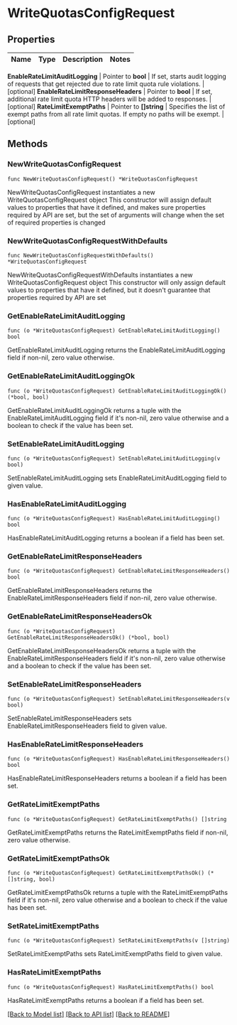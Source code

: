 # WriteQuotasConfigRequest


## Properties

Name | Type | Description | Notes
------------ | ------------- | ------------- | -------------


**EnableRateLimitAuditLogging** | Pointer to **bool** | If set, starts audit logging of requests that get rejected due to rate limit quota rule violations. | [optional] 
**EnableRateLimitResponseHeaders** | Pointer to **bool** | If set, additional rate limit quota HTTP headers will be added to responses. | [optional] 
**RateLimitExemptPaths** | Pointer to **[]string** | Specifies the list of exempt paths from all rate limit quotas. If empty no paths will be exempt. | [optional] 



## Methods


### NewWriteQuotasConfigRequest

`func NewWriteQuotasConfigRequest() *WriteQuotasConfigRequest`

NewWriteQuotasConfigRequest instantiates a new WriteQuotasConfigRequest object
This constructor will assign default values to properties that have it defined,
and makes sure properties required by API are set, but the set of arguments
will change when the set of required properties is changed

### NewWriteQuotasConfigRequestWithDefaults

`func NewWriteQuotasConfigRequestWithDefaults() *WriteQuotasConfigRequest`

NewWriteQuotasConfigRequestWithDefaults instantiates a new WriteQuotasConfigRequest object
This constructor will only assign default values to properties that have it defined,
but it doesn't guarantee that properties required by API are set


### GetEnableRateLimitAuditLogging

`func (o *WriteQuotasConfigRequest) GetEnableRateLimitAuditLogging() bool`

GetEnableRateLimitAuditLogging returns the EnableRateLimitAuditLogging field if non-nil, zero value otherwise.

### GetEnableRateLimitAuditLoggingOk

`func (o *WriteQuotasConfigRequest) GetEnableRateLimitAuditLoggingOk() (*bool, bool)`

GetEnableRateLimitAuditLoggingOk returns a tuple with the EnableRateLimitAuditLogging field if it's non-nil, zero value otherwise
and a boolean to check if the value has been set.

### SetEnableRateLimitAuditLogging

`func (o *WriteQuotasConfigRequest) SetEnableRateLimitAuditLogging(v bool)`

SetEnableRateLimitAuditLogging sets EnableRateLimitAuditLogging field to given value.


### HasEnableRateLimitAuditLogging

`func (o *WriteQuotasConfigRequest) HasEnableRateLimitAuditLogging() bool`

HasEnableRateLimitAuditLogging returns a boolean if a field has been set.




### GetEnableRateLimitResponseHeaders

`func (o *WriteQuotasConfigRequest) GetEnableRateLimitResponseHeaders() bool`

GetEnableRateLimitResponseHeaders returns the EnableRateLimitResponseHeaders field if non-nil, zero value otherwise.

### GetEnableRateLimitResponseHeadersOk

`func (o *WriteQuotasConfigRequest) GetEnableRateLimitResponseHeadersOk() (*bool, bool)`

GetEnableRateLimitResponseHeadersOk returns a tuple with the EnableRateLimitResponseHeaders field if it's non-nil, zero value otherwise
and a boolean to check if the value has been set.

### SetEnableRateLimitResponseHeaders

`func (o *WriteQuotasConfigRequest) SetEnableRateLimitResponseHeaders(v bool)`

SetEnableRateLimitResponseHeaders sets EnableRateLimitResponseHeaders field to given value.


### HasEnableRateLimitResponseHeaders

`func (o *WriteQuotasConfigRequest) HasEnableRateLimitResponseHeaders() bool`

HasEnableRateLimitResponseHeaders returns a boolean if a field has been set.




### GetRateLimitExemptPaths

`func (o *WriteQuotasConfigRequest) GetRateLimitExemptPaths() []string`

GetRateLimitExemptPaths returns the RateLimitExemptPaths field if non-nil, zero value otherwise.

### GetRateLimitExemptPathsOk

`func (o *WriteQuotasConfigRequest) GetRateLimitExemptPathsOk() (*[]string, bool)`

GetRateLimitExemptPathsOk returns a tuple with the RateLimitExemptPaths field if it's non-nil, zero value otherwise
and a boolean to check if the value has been set.

### SetRateLimitExemptPaths

`func (o *WriteQuotasConfigRequest) SetRateLimitExemptPaths(v []string)`

SetRateLimitExemptPaths sets RateLimitExemptPaths field to given value.


### HasRateLimitExemptPaths

`func (o *WriteQuotasConfigRequest) HasRateLimitExemptPaths() bool`

HasRateLimitExemptPaths returns a boolean if a field has been set.









[[Back to Model list]](../README.md#documentation-for-models) [[Back to API list]](../README.md#documentation-for-api-endpoints) [[Back to README]](../README.md)


